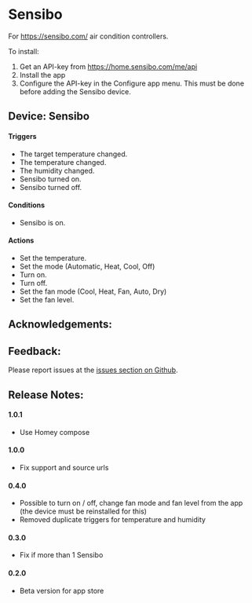 # Sensibo

For https://sensibo.com/ air condition controllers.

To install:

1. Get an API-key from https://home.sensibo.com/me/api
2. Install the app
3. Configure the API-key in the Configure app menu.  This must be done before adding the Sensibo device.

## Device: Sensibo

#### Triggers

- The target temperature changed.
- The temperature changed.
- The humidity changed.
- Sensibo turned on.
- Sensibo turned off.

#### Conditions

- Sensibo is on.

#### Actions

- Set the temperature.
- Set the mode (Automatic, Heat, Cool, Off)
- Turn on.
- Turn off.
- Set the fan mode (Cool, Heat, Fan, Auto, Dry)
- Set the fan level.

## Acknowledgements:

## Feedback:

Please report issues at the [issues section on Github](https://github.com/balmli/com.sensibo/issues).

## Release Notes:

#### 1.0.1

- Use Homey compose

#### 1.0.0

- Fix support and source urls

#### 0.4.0

- Possible to turn on / off, change fan mode and fan level from the app (the device must be reinstalled for this)
- Removed duplicate triggers for temperature and humidity

#### 0.3.0

- Fix if more than 1 Sensibo

#### 0.2.0

- Beta version for app store
